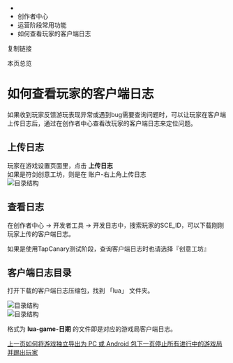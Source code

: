   * [](/)
  * 创作者中心
  * 运营阶段常用功能
  * 如何查看玩家的客户端日志

复制链接

本页总览

# 如何查看玩家的客户端日志

如果收到玩家反馈游玩表现异常或遇到bug需要查询问题时，可以让玩家在客户端上传日志后，通过在创作者中心查看改玩家的客户端日志来定位问题。

## 上传日志[​](/Manual/Developer/OpStage/DevLog#上传日志 "上传日志的直接链接")

玩家在游戏设置页面里，点击 **上传日志**  
如果是符剑创意工坊，则是在 账户-右上角上传日志  
![目录结构](https://doc.sce.xd.com/assets/images/上传日志-05891630f97cb97d1e02ab70f6d45bd2.png)

## 查看日志[​](/Manual/Developer/OpStage/DevLog#查看日志 "查看日志的直接链接")

在创作者中心 → 开发者工具 → 开发日志中，搜索玩家的SCE_ID，可以下载刚刚玩家上传的客户端日志。

如果是使用TapCanary测试阶段，查询客户端日志时也请选择『创意工坊』

## 客户端日志目录[​](/Manual/Developer/OpStage/DevLog#客户端日志目录 "客户端日志目录的直接链接")

打开下载的客户端日志压缩包，找到 「lua」 文件夹。

![目录结构](https://doc.sce.xd.com/assets/images/目录结构-53666096e160ae240dfe8b5aec633240.png)  
![目录结构](https://doc.sce.xd.com/assets/images/客户端日志-7c8b869c3e4ec5aeff038cd9a9765c5b.png)

格式为 **lua-game-日期** 的文件即是对应的游戏局客户端日志。

[上一页如何将游戏独立导出为 PC 或 Android
包](/Manual/Developer/DevStage/IndependentExport)[下一页停止所有进行中的游戏局并踢出玩家](/Manual/Developer/OpStage/EndGameRound)


